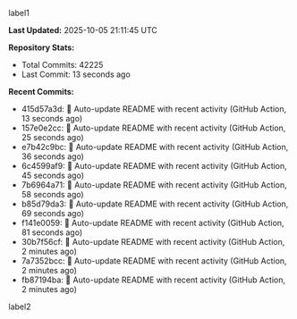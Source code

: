 
label1 
<!-- ACTIVITY_START -->
**Last Updated:** 2025-10-05 21:11:45 UTC

**Repository Stats:**
- Total Commits: 42225
- Last Commit: 13 seconds ago

**Recent Commits:**
- 415d57a3d: 🤖 Auto-update README with recent activity (GitHub Action, 13 seconds ago)
- 157e0e2cc: 🤖 Auto-update README with recent activity (GitHub Action, 25 seconds ago)
- e7b42c9bc: 🤖 Auto-update README with recent activity (GitHub Action, 36 seconds ago)
- 6c4599af9: 🤖 Auto-update README with recent activity (GitHub Action, 45 seconds ago)
- 7b6964a71: 🤖 Auto-update README with recent activity (GitHub Action, 58 seconds ago)
- b85d79da3: 🤖 Auto-update README with recent activity (GitHub Action, 69 seconds ago)
- f141e0059: 🤖 Auto-update README with recent activity (GitHub Action, 81 seconds ago)
- 30b7f56cf: 🤖 Auto-update README with recent activity (GitHub Action, 2 minutes ago)
- 7a7352bcc: 🤖 Auto-update README with recent activity (GitHub Action, 2 minutes ago)
- fb87194ba: 🤖 Auto-update README with recent activity (GitHub Action, 2 minutes ago)
<!-- ACTIVITY_END -->

label2
